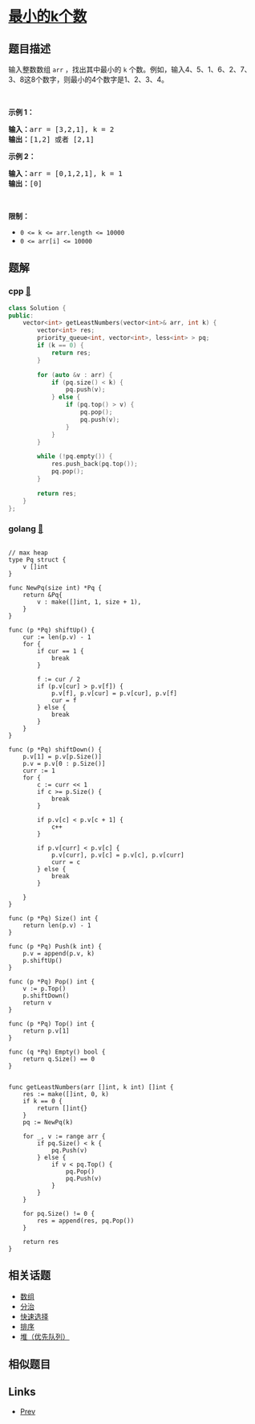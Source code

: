 
# [最小的k个数](https://leetcode-cn.com/problems/zui-xiao-de-kge-shu-lcof)

## 题目描述

<p>输入整数数组 <code>arr</code> ，找出其中最小的 <code>k</code> 个数。例如，输入4、5、1、6、2、7、3、8这8个数字，则最小的4个数字是1、2、3、4。</p>

<p>&nbsp;</p>

<p><strong>示例 1：</strong></p>

<pre><strong>输入：</strong>arr = [3,2,1], k = 2
<strong>输出：</strong>[1,2] 或者 [2,1]
</pre>

<p><strong>示例 2：</strong></p>

<pre><strong>输入：</strong>arr = [0,1,2,1], k = 1
<strong>输出：</strong>[0]</pre>

<p>&nbsp;</p>

<p><strong>限制：</strong></p>

<ul>
	<li><code>0 &lt;= k &lt;= arr.length &lt;= 10000</code></li>
	<li><code>0 &lt;= arr[i]&nbsp;&lt;= 10000</code></li>
</ul>


## 题解

### cpp [🔗](zui-xiao-de-kge-shu-lcof.cpp) 
```cpp
class Solution {
public:
    vector<int> getLeastNumbers(vector<int>& arr, int k) {
        vector<int> res;
        priority_queue<int, vector<int>, less<int> > pq;
        if (k == 0) {
            return res;
        }

        for (auto &v : arr) {
            if (pq.size() < k) {
                pq.push(v);
            } else {
                if (pq.top() > v) {
                    pq.pop();
                    pq.push(v);
                }
            }
        }

        while (!pq.empty()) {
            res.push_back(pq.top());
            pq.pop();
        }

        return res; 
    }
};
```
### golang [🔗](zui-xiao-de-kge-shu-lcof.go) 
```golang

// max heap
type Pq struct {
    v []int
}

func NewPq(size int) *Pq {
    return &Pq{
        v : make([]int, 1, size + 1),
    }
}

func (p *Pq) shiftUp() {
    cur := len(p.v) - 1
    for {
        if cur == 1 {
            break
        }

        f := cur / 2
        if (p.v[cur] > p.v[f]) {
            p.v[f], p.v[cur] = p.v[cur], p.v[f]
            cur = f
        } else {
            break
        }
    }
}

func (p *Pq) shiftDown() {
    p.v[1] = p.v[p.Size()]
    p.v = p.v[0 : p.Size()]
    curr := 1
    for {
        c := curr << 1
        if c >= p.Size() {
            break
        }

        if p.v[c] < p.v[c + 1] {
            c++
        }

        if p.v[curr] < p.v[c] {
            p.v[curr], p.v[c] = p.v[c], p.v[curr]
            curr = c
        } else {
            break
        }

    }
}

func (p *Pq) Size() int {
    return len(p.v) - 1
}

func (p *Pq) Push(k int) {
    p.v = append(p.v, k)
    p.shiftUp()
}

func (p *Pq) Pop() int {
    v := p.Top()
    p.shiftDown()
    return v
}

func (p *Pq) Top() int {
    return p.v[1]
}

func (q *Pq) Empty() bool {
    return q.Size() == 0
}


func getLeastNumbers(arr []int, k int) []int {
    res := make([]int, 0, k)
    if k == 0 {
        return []int{}
    }
    pq := NewPq(k)

    for _, v := range arr {
        if pq.Size() < k {
            pq.Push(v)
        } else {
            if v < pq.Top() {
                pq.Pop()
                pq.Push(v)
            }
        } 
    }

    for pq.Size() != 0 {
        res = append(res, pq.Pop())
    }

    return res
}
```


## 相关话题

- [数组](https://leetcode-cn.com/tag/array) 
- [分治](https://leetcode-cn.com/tag/divide-and-conquer) 
- [快速选择](https://leetcode-cn.com/tag/quickselect) 
- [排序](https://leetcode-cn.com/tag/sorting) 
- [堆（优先队列）](https://leetcode-cn.com/tag/heap-priority-queue) 


## 相似题目



## Links

- [Prev](../yong-liang-ge-zhan-shi-xian-dui-lie-lcof/README.md) 


